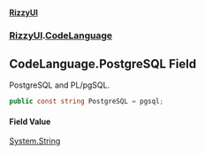 #### [RizzyUI](index 'index')
### [RizzyUI](RizzyUI 'RizzyUI').[CodeLanguage](RizzyUI.CodeLanguage 'RizzyUI.CodeLanguage')

## CodeLanguage.PostgreSQL Field

PostgreSQL and PL/pgSQL.

```csharp
public const string PostgreSQL = pgsql;
```

#### Field Value
[System.String](https://docs.microsoft.com/en-us/dotnet/api/System.String 'System.String')